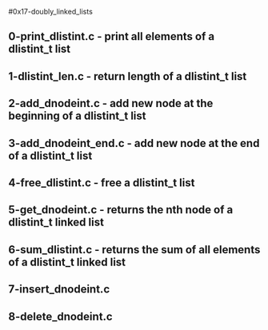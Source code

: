 #0x17-doubly_linked_lists
## 0-print_dlistint.c - print all elements of a dlistint_t list
## 1-dlistint_len.c - return length of a dlistint_t list
## 2-add_dnodeint.c - add new node at the beginning of a dlistint_t list
## 3-add_dnodeint_end.c - add new node at the end of a dlistint_t list
## 4-free_dlistint.c - free a dlistint_t list
## 5-get_dnodeint.c - returns the nth node of a dlistint_t linked list
## 6-sum_dlistint.c - returns the sum of all elements of a dlistint_t linked list
## 7-insert_dnodeint.c
## 8-delete_dnodeint.c
